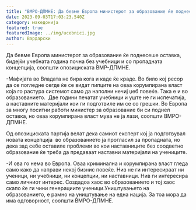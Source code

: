 ```yaml
---
title: "ВМРО-ДПМНЕ: Да бевме Европа министерот за образование ќе поднесеше оставка"
date: 2023-09-03T17:03:23.540Z
category: македонија
featured: true
featuredImage: ../img/ucebnici.jpg
author: Вардарски
---
```

<!--StartFragment-->

Да бевме Европа министерот за образование ќе поднесеше оставка, бидејќи учебната година почна без учебници и со пропадната концепција, соопшти опозициската ВМР-ДПМНЕ.

\-Мафијата во Владата не бира кога и каде ќе краде. Во било кој ресор да се погледне сегде ќе се видат пипците на оваа корумпирана власт која го растура системот само да наполни нечиј џеб повеќе. Така е и во образованието.  Две години печатат учебници и уште не ги испечатија, а наставните материјали кои ги подготвиле им се со грешки. Во Европа за многу поситни работи министер за образование би си поднел оставка, но оваа корумпирана власт мува не ја лази, соопшти ВМРО-ДПМНЕ. 

Од опозициската партија велат дека самиот експерт кој ја подготвувал новата концепција  во образованието ја прогласил за пропадната, но дека зад себе оставиле проблеми во кои наставниците без соодветно образование ќе треба да предаваат наставни материјали на учениците.

\-И ова го нема во Европа. Оваа криминална и корумпирана власт гледа само како да направи некој бизнис повеќе. Нив не ги интересираат ни ученици, ни учебници, ни концепции, ни наставници. Нив ги интересира само личниот интерес. Создадоа хаос во образованието и тој хаос скапо ќе ги чини генерациите ученици.Уништувањето на образованието, е рамно на уништување на една нација. За тоа мора да има одговорност, соопшти ВМРО-ДПМНЕ. 

<!--EndFragment-->